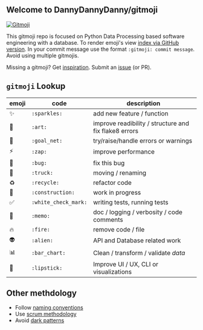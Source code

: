 ## Welcome to DannyDannyDanny/gitmoji

<a href="https://gitmoji.carloscuesta.me">
  <img src="https://img.shields.io/badge/gitmoji-%20😜%20😍-FFDD67.svg?style=flat-square" alt="Gitmoji">
</a>

This gitmoji repo is focused on Python Data Processing based software engineering with a database.
To render emoji's view [index via GitHub version](https://github.com/DannyDannyDanny/gitmoji/blob/gh-pages/index.md).
In your commit message use the format `:gitmoji: commit message`. Avoid using multiple gitmojis.

Missing a gitmoji? Get [inspiration](https://gist.github.com/rxaviers/7360908).
Submit an [issue](https://github.com/DannyDannyDanny/gitmoji/issues) (or PR).

## `gitmoji` Lookup

|emoji|code|description|
|---|---|---|
|:sparkles:|`:sparkles:`| add new feature / function|
|:art:|`:art:`| improve readibility / structure and fix flake8 errors |
|:goal_net:|`:goal_net:`| try/raise/handle errors or warnings|
|:zap:|`:zap:`| improve performance|
|:bug:|`:bug:`| fix this bug|
|:truck:|`:truck:`| moving / renaming |
|:recycle:|`:recycle:`| refactor code |
|:construction:|`:construction:`| work in progress |
|:white_check_mark:|`:white_check_mark:`| writing tests, running tests |
|:memo:|`:memo:`| doc / logging / verbosity / code comments |
|:fire:|`:fire:`| remove code / file |
|:alien:|`:alien:`| API and Database related work |
|:bar_chart:|`:bar_chart:`|Clean / transform / validate _data_|
|:lipstick:|`:lipstick:`| Improve UI / UX, CLI or visualizations|

## Other methdology
* Follow [naming conventions](https://visualgit.readthedocs.io/en/latest/pages/naming_convention.html)
* Use [scrum methodology](https://www.scruminc.com/scrum-glossary/)
* Avoid [dark patterns](https://darkpatterns.org/types-of-dark-pattern.html)
